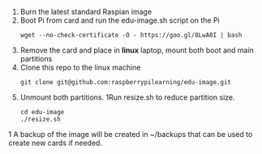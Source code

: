 1. Burn the latest standard Raspian image
1. Boot Pi from card and run the edu-image.sh script on the Pi
    ```
    wget --no-check-certificate -O - https://goo.gl/8LwA0I | bash
    ```
1. Remove the card and place in **linux** laptop, mount both boot and main partitions 
1. Clone this repo to the linux machine
    ```
    git clone git@github.com:raspberrypilearning/edu-image.git
    ```
1. Unmount both partitions. 
1Run resize.sh to reduce partition size.
    ```
    cd edu-image
    ./resize.sh
    ```
1 A backup of the image will be created in ~/backups that can be used to create new cards if needed.
